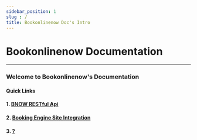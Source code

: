 ```yaml
---
sidebar_position: 1
slug : /
title: Bookonlinenow Doc's Intro
---
```

#  Bookonlinenow Documentation
---


### Welcome to Bookonlinenow's Documentation

####  Quick Links

#### 1. [BNOW RESTful Api](./BNOWAPI_Restful/intro.md)
#### 2. [Booking Engine Site Integration](./Site%20Integration/intro.md)
#### 3. [?](./BNOWAPI_Restful/intro.md)

